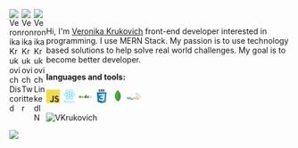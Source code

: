 
<a href="https://discordapp.com/users/VKrukovich#4415/">
  <img align="left" alt="Veronika Krukovich Discord" width="22px" src="https://raw.githubusercontent.com/peterthehan/peterthehan/master/assets/discord.svg" />
</a>
<a href="https://twitter.com/VKrukovich">
  <img align="left" alt="Veronika Krukovich Twitter" width="22px" src="https://raw.githubusercontent.com/peterthehan/peterthehan/master/assets/twitter.svg" />
</a>
<a href="https://www.linkedin.com/in/veronikakrukovich/">
  <img align="left" alt="Veronika Krukovich LinkedIN" width="22px" src="https://raw.githubusercontent.com/peterthehan/peterthehan/master/assets/linkedin.svg" />
</a>

<br />

Hi, I'm [Veronika Krukovich](http://vkrukovich.tk/) front-end developer interested in programming. I use MERN Stack. My passion is to use technology based solutions to help solve real world challenges. My goal is to become better developer.

  
**languages and tools:**  
<p align="left">
<img src="https://raw.githubusercontent.com/devicons/devicon/master/icons/javascript/javascript-original.svg" alt="javascript" width="25" height="25" />
<img src="https://raw.githubusercontent.com/devicons/devicon/master/icons/react/react-original-wordmark.svg" alt="react" width="25" height="25" />
<img src="https://raw.githubusercontent.com/devicons/devicon/master/icons/nodejs/nodejs-original-wordmark.svg" alt="nodejs" width="25" height="25" />
<img src="https://raw.githubusercontent.com/devicons/devicon/master/icons/css3/css3-original-wordmark.svg" alt="css3" width="25" height="25" />
<img src="https://raw.githubusercontent.com/devicons/devicon/master/icons/mongodb/mongodb-original.svg" alt="mongodb" width="25" height="25" />
<img src="https://raw.githubusercontent.com/devicons/devicon/master/icons/mysql/mysql-original-wordmark.svg" alt="mysql" width="25" height="25" />



<p align="left"> <img src="https://github-readme-stats.vercel.app/api?username=VKrukovich&show_icons=true&count_private=true" alt="VKrukovich" />

![](https://visitor-badge.glitch.me/badge?page_id=VKrukovich.VKrukovich)





